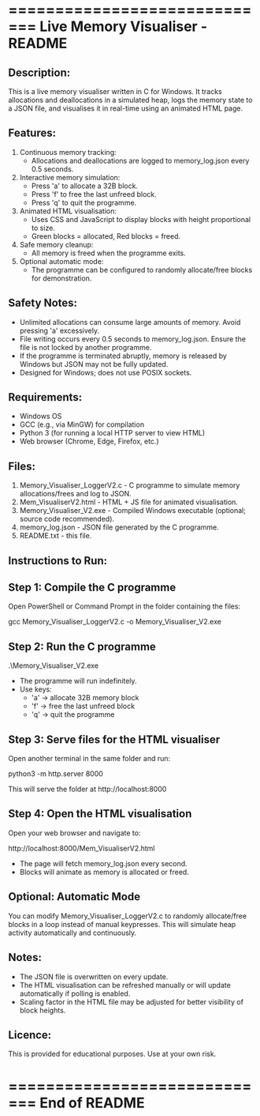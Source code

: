 =============================
Live Memory Visualiser - README
=============================

Description:
------------
This is a live memory visualiser written in C for Windows. It tracks allocations and deallocations in a simulated heap, logs the memory state to a JSON file, and visualises it in real-time using an animated HTML page. 

Features:
---------
1. Continuous memory tracking:
   - Allocations and deallocations are logged to memory_log.json every 0.5 seconds.
2. Interactive memory simulation:
   - Press 'a' to allocate a 32B block.
   - Press 'f' to free the last unfreed block.
   - Press 'q' to quit the programme.
3. Animated HTML visualisation:
   - Uses CSS and JavaScript to display blocks with height proportional to size.
   - Green blocks = allocated, Red blocks = freed.
4. Safe memory cleanup:
   - All memory is freed when the programme exits.
5. Optional automatic mode:
   - The programme can be configured to randomly allocate/free blocks for demonstration.

Safety Notes:
-------------
- Unlimited allocations can consume large amounts of memory. Avoid pressing 'a' excessively.
- File writing occurs every 0.5 seconds to memory_log.json. Ensure the file is not locked by another programme.
- If the programme is terminated abruptly, memory is released by Windows but JSON may not be fully updated.
- Designed for Windows; does not use POSIX sockets.

Requirements:
-------------
- Windows OS
- GCC (e.g., via MinGW) for compilation
- Python 3 (for running a local HTTP server to view HTML)
- Web browser (Chrome, Edge, Firefox, etc.)

Files:
------
1. Memory_Visualiser_LoggerV2.c - C programme to simulate memory allocations/frees and log to JSON.
2. Mem_VisualiserV2.html - HTML + JS file for animated visualisation.
3. Memory_Visualiser_V2.exe - Compiled Windows executable (optional; source code recommended).
4. memory_log.json - JSON file generated by the C programme.
5. README.txt - this file.

Instructions to Run:
--------------------
Step 1: Compile the C programme
-----------------------------
Open PowerShell or Command Prompt in the folder containing the files:

gcc Memory_Visualiser_LoggerV2.c -o Memory_Visualiser_V2.exe

Step 2: Run the C programme
----------------------------
.\Memory_Visualiser_V2.exe

- The programme will run indefinitely.
- Use keys:
  - 'a' → allocate 32B memory block
  - 'f' → free the last unfreed block
  - 'q' → quit the programme

Step 3: Serve files for the HTML visualiser
--------------------------------------------
Open another terminal in the same folder and run:

python3 -m http.server 8000

This will serve the folder at http://localhost:8000

Step 4: Open the HTML visualisation
-----------------------------------
Open your web browser and navigate to:

http://localhost:8000/Mem_VisualiserV2.html

- The page will fetch memory_log.json every second.
- Blocks will animate as memory is allocated or freed.

Optional: Automatic Mode
------------------------
You can modify Memory_Visualiser_LoggerV2.c to randomly allocate/free blocks in a loop instead of manual keypresses. This will simulate heap activity automatically and continuously.

Notes:
------
- The JSON file is overwritten on every update.
- The HTML visualisation can be refreshed manually or will update automatically if polling is enabled.
- Scaling factor in the HTML file may be adjusted for better visibility of block heights.

Licence:
--------
This is provided for educational purposes. Use at your own risk.

=============================
End of README
=============================
